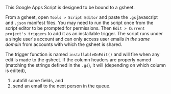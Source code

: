 This Google Apps Script is designed to be bound to a gsheet.

From a gsheet, open `Tools > Script Editor` and paste the `.gs` javascript and
`.json` manifest files.  You may need to run the script once from the script
editor to be prompted for permissions.  Then `Edit > Current project's
triggers` to add it as an installable trigger.  The script runs under a single
user's account and can only access user emails *in the same domain* from
accounts with which the gsheet is shared.

The trigger function is named `installableOnEdit()` and will fire when any edit
is made to the gsheet.  If the column headers are properly named (matching the
strings defined in the `.gs`), it will (depending on which column is edited),
1. autofill some fields, and
2. send an email to the next person in the queue.
